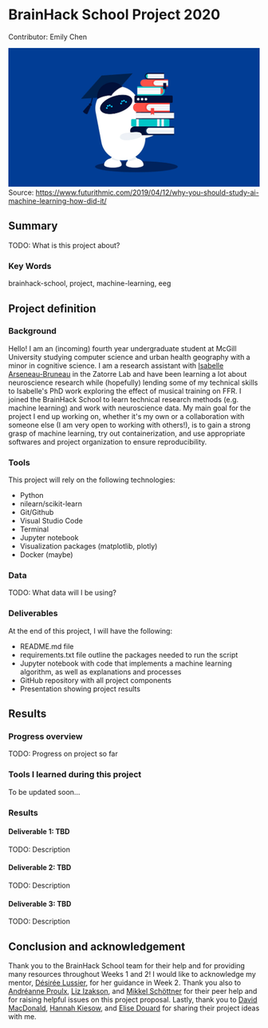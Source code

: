 # BrainHack School Project 2020

Contributor: Emily Chen

![BrainHack School](machinelearningimage.jpg)
Source: https://www.futurithmic.com/2019/04/12/why-you-should-study-ai-machine-learning-how-did-it/

## Summary 

TODO: What is this project about? 

### Key Words
brainhack-school, project, machine-learning, eeg

## Project definition 

### Background

Hello! I am an (incoming) fourth year undergraduate student at McGill University studying computer science and urban health geography with a minor in cognitive science. I am a research assistant with [Isabelle Arseneau-Bruneau](https://github.com/brainhack-school2020/ArsIsabelle_BHS_Project) in the Zatorre Lab and have been learning a lot about neuroscience research while (hopefully) lending some of my technical skills to Isabelle's PhD work exploring the effect of musical training on FFR. I joined the BrainHack School to learn technical research methods (e.g. machine learning) and work with neuroscience data. My main goal for the project I end up working on, whether it's my own or a collaboration with someone else (I am very open to working with others!), is to gain a strong grasp of machine learning, try out containerization, and use appropriate softwares and project organization to ensure reproducibility.  

### Tools 

This project will rely on the following technologies: 
* Python
* nilearn/scikit-learn 
* Git/Github
* Visual Studio Code
* Terminal 
* Jupyter notebook
* Visualization packages (matplotlib, plotly)
* Docker (maybe)

### Data 

TODO: What data will I be using? 

### Deliverables

At the end of this project, I will have the following:
* README.md file 
* requirements.txt file outline the packages needed to run the script
* Jupyter notebook with code that implements a machine learning algorithm, as well as explanations and processes 
* GitHub repository with all project components 
* Presentation showing project results 

## Results 

### Progress overview

TODO: Progress on project so far

### Tools I learned during this project
To be updated soon...
 
### Results 

#### Deliverable 1: TBD
TODO: Description

#### Deliverable 2: TBD
TODO: Description

#### Deliverable 3: TBD 
TODO: Description
 
## Conclusion and acknowledgement

Thank you to the BrainHack School team for their help and for providing many resources throughout Weeks 1 and 2! I would like to acknowledge my mentor, [Désirée Lussier](https://github.com/dllussier), for her guidance in Week 2. Thank you also to [Andréanne Proulx](https://github.com/brainhack-school2020/anproulx-fMRI-autism), [Liz Izakson](https://github.com/brainhack-school2020/lizizakson_commonalitiesAcrossDomains), and [Mikkel Schöttner](https://github.com/brainhack-school2020/mschoettner_fMRI-ML) for their peer help and for raising helpful issues on this project proposal. Lastly, thank you to [David MacDonald](https://github.com/brainhack-school2020/dnmacdon_ASD_multisite_smri), [Hannah Kiesow](https://github.com/brainhack-school2020/hannahkiesow_bhs_project), and [Elise Douard](https://github.com/brainhack-school2020/BLUP_Brainhack-Learning-Unicorn-Project) for sharing their project ideas with me. 